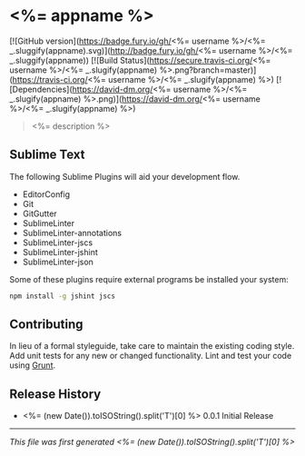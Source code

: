 # <%= appname %> 

[![GitHub version](https://badge.fury.io/gh/<%= username %>/<%= _.sluggify(appname).svg)](http://badge.fury.io/gh/<%= username %>/<%= _.sluggify(appname))
[![Build Status](https://secure.travis-ci.org/<%= username %>/<%= _.slugify(appname) %>.png?branch=master)](https://travis-ci.org/<%= username %>/<%= _.slugify(appname) %>) 
[![Dependencies](https://david-dm.org/<%= username %>/<%= _.slugify(appname) %>.png)](https://david-dm.org/<%= username %>/<%= _.slugify(appname) %>)

> <%= description %>

## Sublime Text

The following Sublime Plugins will aid your development flow.

- EditorConfig
- Git
- GitGutter 
- SublimeLinter
- SublimeLinter-annotations
- SublimeLinter-jscs
- SublimeLinter-jshint
- SublimeLinter-json

Some of these plugins require external programs be installed your system:

```bash
npm install -g jshint jscs
```

## Contributing

In lieu of a formal styleguide, take care to maintain the existing coding style. Add unit tests for any new or changed functionality. Lint and test your code using [Grunt](http://gruntjs.com/).

## Release History

- <%= (new Date()).toISOString().split('T')[0] %>  0.0.1  Initial Release

---

*This file was first generated <%= (new Date()).toISOString().split('T')[0] %>*
